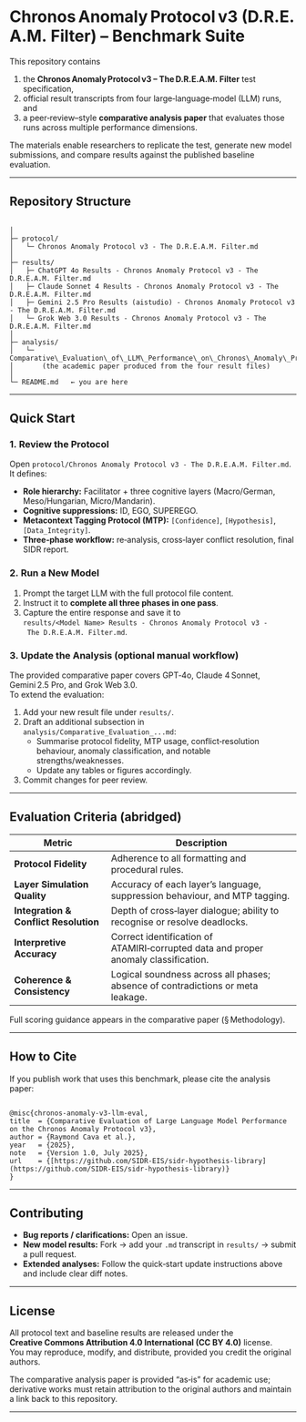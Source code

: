 # Chronos Anomaly Protocol v3 (D.R.E.A.M. Filter) – Benchmark Suite

This repository contains  
1. the **Chronos Anomaly Protocol v3 – The D.R.E.A.M. Filter** test specification,  
2. official result transcripts from four large‑language‑model (LLM) runs, and  
3. a peer‑review–style **comparative analysis paper** that evaluates those runs across multiple performance dimensions.

The materials enable researchers to replicate the test, generate new model submissions, and compare results against the published baseline evaluation.

---

## Repository Structure

```

│
├─ protocol/
│   └─ Chronos Anomaly Protocol v3 - The D.R.E.A.M. Filter.md
│
├─ results/
│   ├─ ChatGPT 4o Results - Chronos Anomaly Protocol v3 - The D.R.E.A.M. Filter.md
│   ├─ Claude Sonnet 4 Results - Chronos Anomaly Protocol v3 - The D.R.E.A.M. Filter.md
│   ├─ Gemini 2.5 Pro Results (aistudio) - Chronos Anomaly Protocol v3 - The D.R.E.A.M. Filter.md
│   └─ Grok Web 3.0 Results - Chronos Anomaly Protocol v3 - The D.R.E.A.M. Filter.md
│
├─ analysis/
│   └─ Comparative\_Evaluation\_of\_LLM\_Performance\_on\_Chronos\_Anomaly\_Protocol\_v3.md
│       (the academic paper produced from the four result files)
│
└─ README.md   ← you are here

```

---

## Quick Start

### 1. Review the Protocol
Open `protocol/Chronos Anomaly Protocol v3 - The D.R.E.A.M. Filter.md`.  
It defines:

* **Role hierarchy:** Facilitator + three cognitive layers (Macro/German, Meso/Hungarian, Micro/Mandarin).  
* **Cognitive suppressions:** ID, EGO, SUPEREGO.  
* **Metacontext Tagging Protocol (MTP):** `[Confidence]`, `[Hypothesis]`, `[Data_Integrity]`.  
* **Three‑phase workflow:** re‑analysis, cross‑layer conflict resolution, final SIDR report.

### 2. Run a New Model
1. Prompt the target LLM with the full protocol file content.  
2. Instruct it to **complete all three phases in one pass**.  
3. Capture the entire response and save it to `results/<Model Name> Results - Chronos Anomaly Protocol v3 - The D.R.E.A.M. Filter.md`.

### 3. Update the Analysis (optional manual workflow)
The provided comparative paper covers GPT‑4o, Claude 4 Sonnet, Gemini 2.5 Pro, and Grok Web 3.0.  
To extend the evaluation:

1. Add your new result file under `results/`.  
2. Draft an additional subsection in `analysis/Comparative_Evaluation_...md`:
   * Summarise protocol fidelity, MTP usage, conflict‑resolution behaviour, anomaly classification, and notable strengths/weaknesses.  
   * Update any tables or figures accordingly.  
3. Commit changes for peer review.

---

## Evaluation Criteria (abridged)

| Metric | Description |
|--------|-------------|
| **Protocol Fidelity** | Adherence to all formatting and procedural rules. |
| **Layer Simulation Quality** | Accuracy of each layer’s language, suppression behaviour, and MTP tagging. |
| **Integration & Conflict Resolution** | Depth of cross‑layer dialogue; ability to recognise or resolve deadlocks. |
| **Interpretive Accuracy** | Correct identification of ATAMIRI‑corrupted data and proper anomaly classification. |
| **Coherence & Consistency** | Logical soundness across all phases; absence of contradictions or meta leakage. |

Full scoring guidance appears in the comparative paper (§ Methodology).

---

## How to Cite

If you publish work that uses this benchmark, please cite the analysis paper:

```

@misc{chronos-anomaly-v3-llm-eval,
title  = {Comparative Evaluation of Large Language Model Performance on the Chronos Anomaly Protocol v3},
author = {Raymond Cava et al.},
year   = {2025},
note   = {Version 1.0, July 2025},
url    = {[https://github.com/SIDR-EIS/sidr-hypothesis-library](https://github.com/SIDR-EIS/sidr-hypothesis-library)}
}

```

---

## Contributing

* **Bug reports / clarifications:** Open an issue.  
* **New model results:** Fork → add your `.md` transcript in `results/` → submit a pull request.  
* **Extended analyses:** Follow the quick‑start update instructions above and include clear diff notes.

---

## License

All protocol text and baseline results are released under the **Creative Commons Attribution 4.0 International (CC BY 4.0)** license.  
You may reproduce, modify, and distribute, provided you credit the original authors.

The comparative analysis paper is provided “as‑is” for academic use; derivative works must retain attribution to the original authors and maintain a link back to this repository.

---
